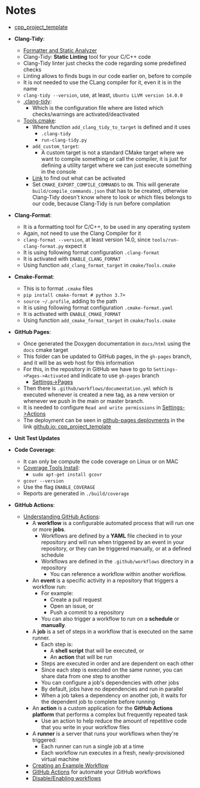 # Notes

- [cpp_project_template](https://github.com/abelbarreira/cpp_project_template)

- **Clang-Tidy**:
  - [Formatter and Static Analyzer](README_install.md)
  - Clang-Tidy: **Static Linting** tool for your C/C++ code
  - Clang-Tidy linter just checks the code regarding some predefined checks
  - Linting allows to finds bugs in our code earlier on, before to compile
  - It is not needed to use the CLang compiler for it, even it is in the name
  - `clang-tidy --version`, use, at least, `Ubuntu LLVM version 14.0.0`
  - [.clang-tidy](.clang-tidy):
    - Which is the configuration file where are listed which checks/warnings are activated/deactivated
  - [Tools.cmake](cmake/Tools.cmake):
    - Where function `add_clang_tidy_to_target` is defined and it uses
      - `.clang-tidy`
      - `run-clang-tidy.py`
    - `add_custom_target`:
      - A custom target is not a standard CMake target where we want to compile something or call the compiler, it is just for defining a utility target where we can just execute something in the console
    - [Link](https://clang.llvm.org/extra/clang-tidy/) to find out what can be activated
    - Set `CMAKE_EXPORT_COMPILE_COMMANDS` to `ON`. This will generate `build/compile_commands.json` that has to be created, otherwise Clang-Tidy doesn't know where to look or which files belongs to our code, because Clang-Tidy is run before compilation

- **Clang-Format**:
  - It is a formatting tool for C/C++, to be used in any operating system
  - Again, not need to use the Clang Compiler for it
  - `clang-format --version`, at least version 14.0, since `tools/run-clang-format.py` expect it
  - It is using following format configuration `.clang-format`
  - It is activated with `ENABLE_CLANG_FORMAT`
  - Using function `add_clang_format_target` in `cmake/Tools.cmake`

- **Cmake-Format**:
  - This is to format `.cmake` files
  - `pip install cmake-format # python 3.7+`
  - `source ~/.profile`, adding to the path
  - It is using following format configuration `.cmake-format.yaml`
  - It is activated with `ENABLE_CMAKE_FORMAT`
  - Using function `add_cmake_format_target` in `cmake/Tools.cmake`

- **GitHub Pages**:
  - Once generated the Doxygen documentation in `docs/html` using the `docs` cmake target
  - This folder can be updated to GitHub pages, in the `gh-pages` branch, and it will be as web host for this information
  - For this, in the repository in GitHub we have to go to `Settings->Pages->Activated` and indicate to use `gh-pages` branch
    - [Settings->Pages](https://github.com/abelbarreira/cpp_project_template/settings/pages)
  - Then there is `.github/workflows/documentation.yml` which is executed whenever is created a new tag, as a new version or whenever we push in the main or master branch.
  - It is needed to configure `Read and write permissions` in [Settings->Actions](https://github.com/abelbarreira/cpp_project_template/settings/actions)
  - The deployment can be seen in [github-pages deployments](https://github.com/abelbarreira/cpp_project_template/deployments/github-pages) in the link [github.io: cpp_project_template](https://abelbarreira.github.io/cpp_project_template/)

- **Unit Test Updates**

- **Code Coverage**:
  - It can only be compute the code coverage on Linux or on MAC
  - [Coverage Tools Install](README_install.md):
    - `sudo apt-get install gcovr`
  - `gcovr --version`
  - Use the flag `ENABLE_COVERAGE`
  - Reports are generated in `./build/coverage`

- **GitHub Actions**:
  - [Understanding GitHub Actions](https://docs.github.com/en/actions/about-github-actions/understanding-github-actions):
    - A **workflow** is a configurable automated process that will run one or more **jobs**.
      - Workflows are defined by a **YAML** file checked in to your repository and will run when triggered by an event in your repository, or they can be triggered manually, or at a defined schedule
      - Workflows are defined in the `.github/workflows` directory in a repository
        - You can reference a workflow within another workflow.
    - An **event** is a specific activity in a repository that triggers a workflow run:
      - For example:
        - Create a pull request
        - Open an issue, or
        - Push a commit to a repository
      - You can also trigger a workflow to run on a **schedule** or **manually**.
    - A **job** is a set of steps in a workflow that is executed on the same runner.
      - Each step is:
        - A **shell script** that will be executed, or
        - An **action** that will be run
      - Steps are executed in order and are dependent on each other
      - Since each step is executed on the same runner, you can share data from one step to another
      - You can configure a job's dependencies with other jobs
      - By default, jobs have no dependencies and run in parallel
      - When a job takes a dependency on another job, it waits for the dependent job to complete before running
    - An **action** is a custom application for the **GitHub Actions platform** that performs a complex but frequently repeated task
      - Use an action to help reduce the amount of repetitive code that you write in your workflow files
    - A **runner** is a server that runs your workflows when they're triggered:
      - Each runner can run a single job at a time
      - Each workflow run executes in a fresh, newly-provisioned virtual machine
    - [Creating an Example Workflow](https://docs.github.com/en/actions/use-cases-and-examples/creating-an-example-workflow)
    - [GitHub Actions](https://github.com/actions) for automate your GitHub workflows
    - [Disable/Enabling workflows](https://docs.github.com/en/actions/managing-workflow-runs-and-deployments/managing-workflow-runs/disabling-and-enabling-a-workflow?tool=webui)
